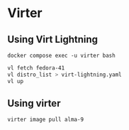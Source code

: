 # Virter

## Using Virt Lightning

`docker compose exec -u virter bash`

```bash
vl fetch fedora-41
vl distro_list > virt-lightning.yaml
vl up
```

## Using virter

```bash
virter image pull alma-9

```
